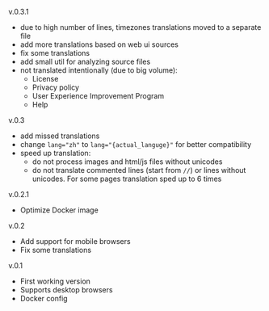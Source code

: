 v.0.3.1
- due to high number of lines, timezones translations moved to a separate file
- add more translations based on web ui sources
- fix some translations
- add small util for analyzing source files
- not translated intentionally (due to big volume):
  - License
  - Privacy policy
  - User Experience Improvement Program
  - Help

v.0.3
- add missed translations
- change `lang="zh"` to `lang="{actual_languge}"` for better compatibility
- speed up translation:
  - do not process images and html/js files without unicodes
  - do not translate commented lines (start from `//`) or lines without unicodes. For some pages translation 
sped up to 6 times

v.0.2.1
- Optimize Docker image

v.0.2
- Add support for mobile browsers
- Fix some translations

v.0.1 
- First working version
- Supports desktop browsers
- Docker config
